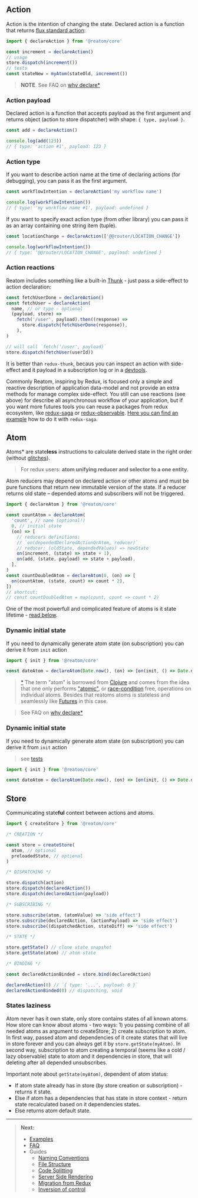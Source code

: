 ## Action

Action is the intention of changing the state. Declared action is a function that returns [flux standard action](https://github.com/redux-utilities/flux-standard-action):

```js
import { declareAction } from '@reatom/core'

const increment = declareAction()
// usage
store.dispatch(increment())
// tests
const stateNew = myAtom(stateOld, increment())
```

> **NOTE**. See FAQ on [why declare\*](/faq?id=why-declare)

### Action payload

Declared action is a function that accepts payload as the first argument and returns object (action to store dispatcher) with shape: `{ type, payload }`.

```js
const add = declareAction()

console.log(add(123))
// { type: 'action #1', payload: 123 }
```

### Action type

If you want to describe action name at the time of declaring actions (for debugging), you can pass it as the first argument.

```js
const workflowIntention = declareAction('my workflow name')

console.log(workflowIntention())
// { type: 'my workflow name #1', payload: undefined }
```

If you want to specify exact action type (from other library) you can pass it as an array containing one string item (tuple).

```js
const locationChange = declareAction(['@@router/LOCATION_CHANGE'])

console.log(workflowIntention())
// { type: '@@router/LOCATION_CHANGE', payload: undefined }
```

### Action reactions

Reatom includes something like a built-in [Thunk](https://github.com/reduxjs/redux-thunk) - just pass a side-effect to action declaration:

```js
const fetchUserDone = declareAction()
const fetchUser = declareAction(
  name, // or type - optional
  (payload, store) =>
    fetch('/user', payload).then((response) =>
      store.dispatch(fetchUserDone(response)),
    ),
)

// will call `fetch('/user', payload)`
store.dispatch(fetchUser(userId))
```

It is better than `redux-thunk`, becaus you can inspect an action with side-effect and it payload in a subscription log or in a [devtools](https://reatom.js.org/#/packages/debug?id=redux-devtools).

Commonly Reatom, inspiring by Redux, is focused only a simple and reactive description of application data-model and not provide an extra methods for manage complex side-effect. You still can use reactions (see above) for describe all asynchronous workflow of your application, but if you want more futures tools you can reuse a packages from redux ecosystem, like [redux-saga](https://redux-saga.js.org) or [redux-observable](https://redux-observable.js.org). [Here you can find an example](https://reatom.js.org/#/guides/migration-from-redux?id=for-redux-saga-users) how to do it with `redux-saga`.

## Atom

Atoms\* are state**less** instructions to calculate derived state in the right order (without [glitches](https://en.wikipedia.org/wiki/Reactive_programming#Glitches)).

> For redux users: **atom unifying reducer and selector to a one entity.**

Atom reducers may depend on declared action or other atoms and must be pure functions that return new immutable version of the state. If a reducer returns old state – depended atoms and subscribers will not be triggered.

```js
import { declareAtom } from '@reatom/core'

const countAtom = declareAtom(
  'count', // name (optional!)
  0, // initial state
  (on) => [
    // reducers definitions:
    // `on(dependedDeclaredActionOrAtom, reducer)`
    // reducer: (oldState, dependedValues) => newState
    on(increment, (state) => state + 1),
    on(add, (state, payload) => state + payload),
  ],
)
const countDoubledAtom = declareAtom(0, (on) => [
  on(countAtom, (state, count) => count * 2),
])
// shortcut:
// const countDoubledAtom = map(count, count => count * 2)
```

One of the most powerfull and complicated feature of atoms is it state lifetime - [read below](https://reatom.js.org/#/glossary?id=states-laziness).

### Dynamic initial state

If you need to dynamically generate atom state (on subscription) you can derive it from `init` action

```js
import { init } from '@reatom/core'

const dateAtom = declareAtom(Date.now(), (on) => [on(init, () => Date.now())])
```

> [\*](https://github.com/calmm-js/kefir.atom/blob/master/README.md#related-work) The term "atom" is borrowed from [Clojure](http://clojure.org/reference/atoms) and comes from the idea that one only performs ["atomic"](https://en.wikipedia.org/wiki/Read-modify-write), or [race-condition](https://en.wikipedia.org/wiki/Race_condition) free, operations on individual atoms. Besides that reatoms atoms is stateless and seamlessly like [Futures](https://en.wikipedia.org/wiki/Futures_and_promises) in this case.

> See FAQ on [why declare\*](/faq?id=why-declare)

### Dynamic initial state

If you need to dynamically generate atom state (on subscription) you can derive it from `init` action

> see [tests](https://github.com/artalar/reatom/pull/326/files#diff-f212137c77c45e774722b9be132e9dc7)

```js
import { init } from '@reatom/core'

const dateAtom = declareAtom(Date.now(), (on) => [on(init, () => Date.now())])
```

## Store

Communicating state**ful** context between actions and atoms.

```js
import { createStore } from '@reatom/core'

/* CREATION */

const store = createStore(
  atom, // optional
  preloadedState, // optional
)

/* DISPATCHING */

store.dispatch(action)
store.dispatch(declaredAction())
store.dispatch(declaredAction(payload))

/* SUBSCRIBING */

store.subscribe(atom, (atomValue) => 'side effect')
store.subscribe(declaredAction, (actionPayload) => 'side effect')
store.subscribe((dispatchedAction, stateDiff) => 'side effect')

/* STATE */

store.getState() // clone state snapshot
store.getState(atom) // atom state

/* BINDING */

const declaredActionBinded = store.bind(declaredAction)

declaredAction(0) // `{ type: '...', payload: 0 }`
declaredActionBinded(0) // dispatching, void
```

### States laziness

Atom never has it own state, only store contains states of all known atoms. How store can know about atoms - two ways: 1) you passing combine of all needed atoms as argument to createStore; 2) create subscription to atom. In first way, passed atom and dependencies of it create states that will live in store forever and you can always get it by `store.getState(myAtom)`. In second way, subscription to atom creating a temporal (seems like a cold / lazy observable) state to atom and it dependencies in store, that will deleting after all depended unsubscribes.

Important note about `getState(myAtom)`, dependent of atom status:

- If atom state already has in store (by store creation or subscription) - returns it state.
- Else if atom has a dependencies that has state in store context - return state recalculated based on it dependencies states.
- Else returns atom default state.

---

> **Next:**
>
> - [Examples](https://reatom.js.org/#/examples)
> - [FAQ](https://reatom.js.org/#/faq)
> - Guides
>   - [Naming Conventions](/guides/naming-conventions.md)
>   - [File Structure](/guides/file-structure.md)
>   - [Code Splitting](/guides/code-splitting.md)
>   - [Server Side Rendering](/guides/server-side-rendering.md)
>   - [Migration from Redux](/guides/migration-from-redux.md)
>   - [Inversion of control](/guides/IoC.md)
